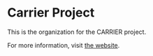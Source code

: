 # Carrier Project
This is the organization for the CARRIER project.

For more information, visit [the website](https://carrier-project.github.io/carrier-website/).
